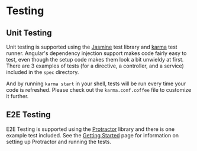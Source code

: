 # Testing

## Unit Testing

Unit testing is supported using the [Jasmine](http://jasmine.github.io/) test library and [karma](karma-runner.github.io) test runner. Angular's dependency injection support makes code fairly easy to test, even though the setup code makes them look a bit unwieldy at first. There are 3 examples of tests (for a directive, a controller, and a service) included in the `spec` directory.

And by running `karma start` in your shell, tests will be run every time your code is refreshed. Please check out the `karma.conf.coffee` file to customize it further.

## E2E Testing

E2E Testing is supported using the [Protractor]() library and there is one example test included. See the [Getting Started](#/getting-started) page for information on setting up Protractor and running the tests.
